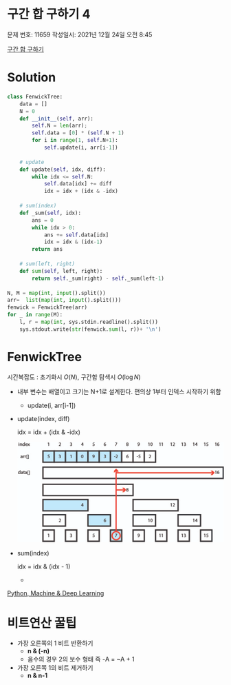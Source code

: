 # 구간 합 구하기 4

문제 번호: 11659
작성일시: 2021년 12월 24일 오전 8:45

[구간 합 구하기](https://www.acmicpc.net/problem/11659)
# Solution

```python
class FenwickTree:
    data = []
    N = 0
    def __init__(self, arr):
        self.N = len(arr);
        self.data = [0] * (self.N + 1)
        for i in range(1, self.N+1):
            self.update(i, arr[i-1])
   
    # update
    def update(self, idx, diff):
        while idx <= self.N:
            self.data[idx] += diff
            idx = idx + (idx & -idx)
    
    # sum(index)
    def _sum(self, idx):
        ans = 0
        while idx > 0:
            ans += self.data[idx]
            idx = idx & (idx-1)
        return ans

    # sum(left, right)
    def sum(self, left, right):
        return self._sum(right) - self._sum(left-1)

N, M = map(int, input().split())
arr=  list(map(int, input().split()))
fenwick = FenwickTree(arr)
for _ in range(M):
    l, r = map(int, sys.stdin.readline().split())
    sys.stdout.write(str(fenwick.sum(l, r))+ '\n')
```

# FenwickTree

시간복잡도 : 초기화시 $O(N)$, 구간합 탐색시 $O(\log N)$

- 내부 변수는 배열이고 크기는 N+1로 설계한다. 편의상 1부터 인덱스 시작하기 위함
    - update(i, arr[i-1])
- update(index, diff)
    
    idx = idx + (idx & -idx)
    
    ![Untitled](11659/Untitled.png)
    
- sum(index)
    
    idx = idx & (idx - 1)
    
    - 

[Python, Machine & Deep Learning](https://greeksharifa.github.io/algorithm%20&%20data%20structure/2018/07/09/algorithm-fenwick-tree/)

# 비트연산 꿀팁

- 가장 오른쪽의 1 비트 반환하기
    - **n & (-n)**
    - 음수의 경우 2의 보수 형태 즉 -A = ~A + 1
- 가장 오른쪽 1의 비트 제거하기
    - **n & n-1**